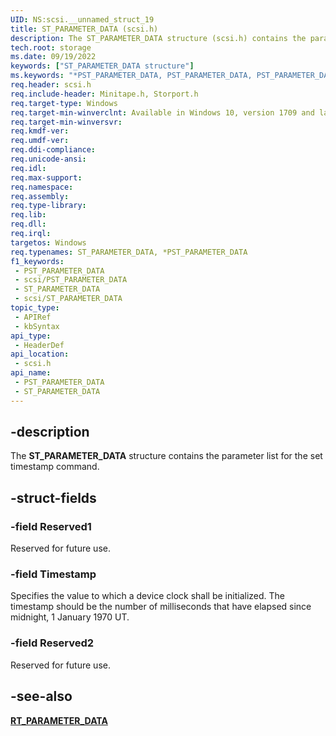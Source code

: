 ```yaml
---
UID: NS:scsi.__unnamed_struct_19
title: ST_PARAMETER_DATA (scsi.h)
description: The ST_PARAMETER_DATA structure (scsi.h) contains the parameter list for the set timestamp command that is used to initialize a device clock.
tech.root: storage
ms.date: 09/19/2022
keywords: ["ST_PARAMETER_DATA structure"]
ms.keywords: "*PST_PARAMETER_DATA, PST_PARAMETER_DATA, PST_PARAMETER_DATA structure pointer [Storage Devices], ST_PARAMETER_DATA, ST_PARAMETER_DATA structure [Storage Devices], scsi/PST_PARAMETER_DATA, scsi/ST_PARAMETER_DATA, storage.st_parameter_data"
req.header: scsi.h
req.include-header: Minitape.h, Storport.h
req.target-type: Windows
req.target-min-winverclnt: Available in Windows 10, version 1709 and later versions of Windows.
req.target-min-winversvr: 
req.kmdf-ver: 
req.umdf-ver: 
req.ddi-compliance: 
req.unicode-ansi: 
req.idl: 
req.max-support: 
req.namespace: 
req.assembly: 
req.type-library: 
req.lib: 
req.dll: 
req.irql: 
targetos: Windows
req.typenames: ST_PARAMETER_DATA, *PST_PARAMETER_DATA
f1_keywords:
 - PST_PARAMETER_DATA
 - scsi/PST_PARAMETER_DATA
 - ST_PARAMETER_DATA
 - scsi/ST_PARAMETER_DATA
topic_type:
 - APIRef
 - kbSyntax
api_type:
 - HeaderDef
api_location:
 - scsi.h
api_name:
 - PST_PARAMETER_DATA
 - ST_PARAMETER_DATA
---
```


## -description

The **ST_PARAMETER_DATA** structure contains the parameter list for the set timestamp command.

## -struct-fields

### -field Reserved1

Reserved for future use.

### -field Timestamp

Specifies the value to which a device clock shall be initialized. The timestamp
should be the number of milliseconds that have elapsed since midnight, 1 January 1970 UT.

### -field Reserved2

Reserved for future use.

## -see-also

[**RT_PARAMETER_DATA**](../minitape/ns-minitape-rt_parameter_data.md)
